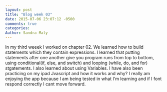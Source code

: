 ```yaml
---
layout: post
title: "Blog week 03"
date: 2015-07-06 23:07:12 -0500
comments: true
categories: 
Author: Sandra Maly
---
```


In my third weeek I worked on chapter 02. We learned how to build statements which they contain expressions. I learned that putting statements after one another give you program runs from top to bottom, using conditional(if, else, and switch) and looping (while, do, and for) stgatements. I also learned about using Variables. I have also been practicing on my ipad Jvascript and how it works and why? I really am enjoying the app because I am being tested in what I'm learning and if I font respond correctly I cant move forward.
